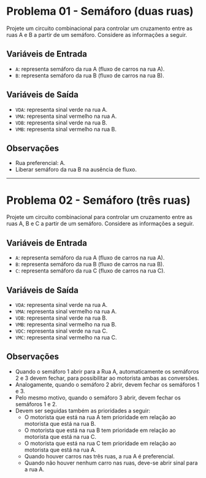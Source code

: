 # Problema 01 - Semáforo (duas ruas)

Projete um circuito combinacional para controlar um cruzamento entre as ruas A e B a partir de um semáforo. Considere as informações a seguir.

## Variáveis de Entrada

- `A`: representa semáforo da rua A (fluxo de carros na rua A).
- `B`: representa semáforo da rua B (fluxo de carros na rua B).

## Variáveis de Saída

- `VDA`: representa sinal verde na rua A.
- `VMA`: representa sinal vermelho na rua A.
- `VDB`: representa sinal verde na rua B.
- `VMB`: representa sinal vermelho na rua B.

## Observações

- Rua preferencial: A.
- Liberar semáforo da rua B na ausência de fluxo.

---

# Problema 02 - Semáforo (três ruas)

Projete um circuito combinacional para controlar um cruzamento entre as ruas A, B e C a partir de um semáforo. Considere as informações a seguir.

## Variáveis de Entrada

- `A`: representa semáforo da rua A (fluxo de carros na rua A).
- `B`: representa semáforo da rua B (fluxo de carros na rua B).
- `C`: representa semáforo da rua C (fluxo de carros na rua C).

## Variáveis de Saída

- `VDA`: representa sinal verde na rua A.
- `VMA`: representa sinal vermelho na rua A.
- `VDB`: representa sinal verde na rua B.
- `VMB`: representa sinal vermelho na rua B.
- `VDC`: representa sinal verde na rua C.
- `VMC`: representa sinal vermelho na rua C.

## Observações

- Quando o semáforo 1 abrir para a Rua A, automaticamente os semáforos 2 e 3 devem fechar, para possibilitar ao motorista ambas as conversões.
- Analogamente, quando o semáforo 2 abrir, devem fechar os semáforos 1 e 3.
- Pelo mesmo motivo, quando o semáforo 3 abrir, devem fechar os semáforos 1 e 2.
- Devem ser seguidas também as prioridades a seguir:
  - O motorista que está na rua A tem prioridade em relação ao motorista que está na rua B.
  - O motorista que está na rua B tem prioridade em relação ao motorista que está na rua C.
  - O motorista que está na rua C tem prioridade em relação ao motorista que está na rua A.
  - Quando houver carros nas três ruas, a rua A é preferencial.
  - Quando não houver nenhum carro nas ruas, deve-se abrir sinal para a rua A.
